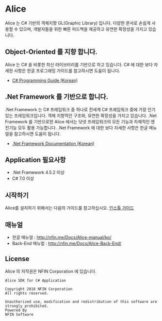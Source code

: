 Alice
=====
Alice 는 C# 기반의 객체지향 GL(Graphic Library) 입니다. 다양한 문서로 손쉽게 사용할 수 있으며, 개발자들을 위한 빠른 피드백을 제공하고 유연한 확장성을 가지고 있습니다.

## Object-Oriented 를 지향 합니다.
Alice 는 C# 을 비롯한 최신 라이브러리를 기반으로 하고 있습니다. C# 에 대한 보다 자세한 사항은 한글 프로그래밍 가이드를 참고하시면 도움이 됩니다.

* [C# Programming Guide (Korean)](https://docs.microsoft.com/ko-kr/dotnet/csharp/programming-guide/)
 
## .Net Framework 를 기반으로 합니다.
.Net Framework 는 C# 프레임워크 중 하나로 전세계 C# 프레임워크 중에 가장 인기있는 프레임워크입니다. 객체 지향적인 구조와, 유연한 확장성을 가지고 있습니다. .Net Framework 를 기반으로한 Alice 에서는 닷넷 프레임워크의 모든 기능과 자체적인 엔진기능 모두 활용 가능합니다. .Net Framework 에 대한 보다 자세한 사항은 한글 메뉴얼을 참고하시면 도움이 됩니다.

* [.Net Framework Documentation (Korean)](https://docs.microsoft.com/ko-kr/dotnet/framework/get-started/)

## Application 필요사항
* .Net Framework 4.5.2 이상
* C# 7.0 이상

## 시작하기
Alice를 설치하기 위해서는 다음의 가이드를 참고하십시오. [인스톨 가이드]()

## 매뉴얼
* 한글 매뉴얼 : http://nfin.me/Docs/Alice-manual/ko/
* Back-End 매뉴얼 : http://nfin.me/Docs/Alice-Back-End/

## License
Alice 의 저작권은 NFIN Corporation 에 있습니다.
```
Alice SDK for C# Application

Copyright 2018 NFIN Corporation
All rights reserved.

Unauthorized use, modification and redistribution of this software are strongly prohibited.
Powered By
NFIN Software
```
